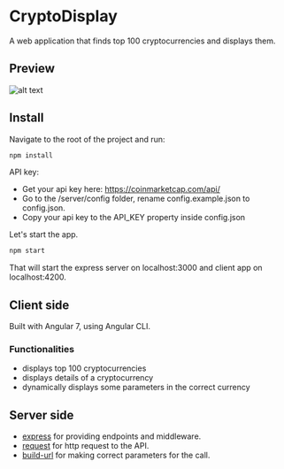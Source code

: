 # CryptoDisplay

A web application that finds top 100 cryptocurrencies and displays them.

## Preview

![alt text](https://user-images.githubusercontent.com/9784551/53544448-53aaa880-3b26-11e9-9cd7-b89b2e518d81.gif)

## Install 

Navigate to the root of the project and run:

```sh
npm install
```
API key:
* Get your api key here: https://coinmarketcap.com/api/ 
* Go to the /server/config folder, rename config.example.json to config.json.
* Copy your api key to the API_KEY property inside config.json
 
Let's start the app.

```sh
npm start 
```

That will start the express server on localhost:3000 and client app on localhost:4200.

## Client side

Built with Angular 7, using Angular CLI.

### Functionalities

* displays top 100 cryptocurrencies
* displays details of a cryptocurrency
* dynamically displays some parameters in the correct currency

## Server side 

* [express](http://expressjs.com/) for providing endpoints and middleware.
* [request](https://www.npmjs.com/package/request) for http request to the API.
* [build-url](https://www.npmjs.com/package/build-url) for making correct parameters for the call.
